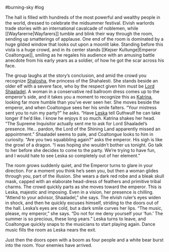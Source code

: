 #burning-sky #log

The hall is ﬁlled with hundreds of the most powerful and wealthy people in the world, dressed to celebrate the midsummer festival. Elvish warlords trade stories with an international cavalcade of noblemen, while [[Wayfarerne|Wayfarers]] tumble and blink their way through the room, sending up smatterings of applause. One end of the room is dominated by a huge gilded window that looks out upon a moonlit lake. Standing before this vista is a huge crowd, and in its center stands [[Kejser Kultunge|Emperor Coaltongue]], smiling as he regales his audience with an amusing battle anecdote from his early years as a soldier, of how he got the scar across his face. 
The group laughs at the story’s conclusion, and amid the crowd you recognize [Shalosha](Shalosha.md), the princess of the Shahalesti. She stands beside an older elf with a severe face, who by the respect given him must be [Lord Shaaladel](Lord%20Shaaladel.md). A woman in a conservative red ballroom dress comes up to the emperor’s side, and it takes you a moment to recognize this as [Katrina](Katrina.md), looking far more humble than you’ve ever seen her. She moves beside the emperor, and when Coaltongue sees her his smile falters. “Your mistress sent you to ruin my party?” he asks. “Have [Leska](Leska.md) tell Guthwulf he can take longer if he’d like. I know he enjoys it so much. Katrina shakes her head. “The Supreme Inquisitor actually sent me to ask for Lord Shaaladel’s presence. He… pardon, the Lord of the Shining Land apparently missed an appointment.” Shaaladel seems to pale, and Coaltongue looks to him in curiosity. “Are you two squabbling again?” asks the emperor. His sigh is like the growl of a dragon. “I was hoping she wouldn’t bother us tonight. Go talk to her before she decides to come to the party. We’re trying to have fun, and I would hate to see Leska so completely out of her element.” 
The room grows suddenly quiet, and the Emperor turns to glare in your direction. For a moment you think he’s seen you, but then a woman glides through you, part of the illusion. She wears a dark red robe and a bleak skull mask, capped with an elaborate head-dress of feathers and primitive tribal charms. The crowd quickly parts as she moves toward the emperor. This is Leska, majestic and imposing. Even in a vision, her presence is chilling. “Attend to your advisor, Shaaladel,” she says. The elvish ruler’s eyes widen in shock, and then he quickly excuses himself, striding to the doors out of the hall. Leska’s eyes are cold, but a dark smile curves her lips. “The music, please, my emperor,” she says. “Do not for me deny yourself your ‘fun.’ The summer is so precious, these long years.” Leska turns to leave, and Coaltongue quickly snaps to the musicians to start playing again. Dance music ﬁlls the room as Leska nears the exit. 
Just then the doors open with a boom as four people and a white bear burst into the room. Your enemies have arrived.
